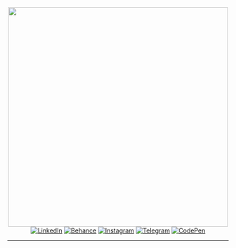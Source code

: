 <div id = "header" align = "center">
  <img src = "https://media.giphy.com/media/3o7aCZi4OA1WRIenZK/giphy.gif" width = "500"/>
  <div id="badges">
    <a href="https://www.linkedin.com/in/itsassha/" target="_blank"><img src="https://img.shields.io/badge/LinkedIn-%230077B5.svg?&style=flat-square&logo=linkedin&logoColor=white" alt="LinkedIn"></a>
    <a href="https://www.behance.net/itsassha" target="_blank"><img src="https://img.shields.io/badge/Behance-%231769FF.svg?&style=flat-square&logo=behance&logoColor=white" alt="Behance"></a>
    <a href="https://www.instagram.com/twilighttripwalk/" target="_blank"><img src="https://img.shields.io/badge/Instagram-%23E4405F.svg?&style=flat-square&logo=instagram&logoColor=white" alt="Instagram"></a>
    <a href="https://t.me/itsassha/" target="_blank"><img src="https://img.shields.io/badge/Telegram-%23000000.svg?&style=flat-square&logo=telegram&logoColor=white" alt="Telegram"></a>
    <a href="https://codepen.io/itsassha" target="_blank"><img src="https://img.shields.io/badge/CodePen-%23000000.svg?&style=flat-square&logo=codepen&logoColor=white" alt="CodePen"></a>
</div>
</div>

---
